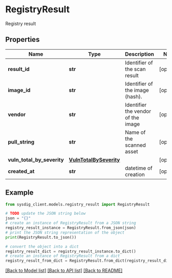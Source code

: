 # RegistryResult

Registry result

## Properties

Name | Type | Description | Notes
------------ | ------------- | ------------- | -------------
**result_id** | **str** | Identifier of the scan result | [optional] 
**image_id** | **str** | Identifier of the image (hash). | [optional] 
**vendor** | **str** | Identifier the vendor of the image | [optional] 
**pull_string** | **str** | Name of the scanned asset | [optional] 
**vuln_total_by_severity** | [**VulnTotalBySeverity**](VulnTotalBySeverity.md) |  | [optional] 
**created_at** | **str** | datetime of creation | [optional] 

## Example

```python
from sysdig_client.models.registry_result import RegistryResult

# TODO update the JSON string below
json = "{}"
# create an instance of RegistryResult from a JSON string
registry_result_instance = RegistryResult.from_json(json)
# print the JSON string representation of the object
print(RegistryResult.to_json())

# convert the object into a dict
registry_result_dict = registry_result_instance.to_dict()
# create an instance of RegistryResult from a dict
registry_result_from_dict = RegistryResult.from_dict(registry_result_dict)
```
[[Back to Model list]](../README.md#documentation-for-models) [[Back to API list]](../README.md#documentation-for-api-endpoints) [[Back to README]](../README.md)


